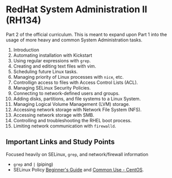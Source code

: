 # RedHat System Administration II (RH134)
Part 2 of the official curriculum. This is meant to expand upon Part 1 into the usage of more heavy and common System Administration tasks. 

1.  Introduction
2.  Automating installation with Kickstart
3.  Using regular expressions with `grep`.
4.  Creating and editing text files with vim.
5.  Scheduling future Linux tasks.
6.  Managing priority of Linux processes with `nice`, etc.
7.  Controllign access to files with Access Control Lists (ACL).
8.  Managing SELinux Security Policies.
9.  Connecting to network-defined users and groups.
10. Adding disks, partitions, and file systems to a Linux System.
11. Managing Logical Volume Management (LVM) storage.
12. Accessing network storage with Network File System (NFS).
13. Accessing network storage with SMB.
14. Controlling and troubleshooting the RHEL boot process.
15. Limiting network communication with `firewalld`.

## Important Links and Study Points
Focused heavily on SELinux, `grep`, and network/firewall information

- `grep` and `|` (piping)
- SELinux Policy [Beginner's Guide](https://www.thegeekdiary.com/beginners-guide-to-selinux/) and [Common Use - CentOS](https://wiki.centos.org/HowTos/SELinux).
